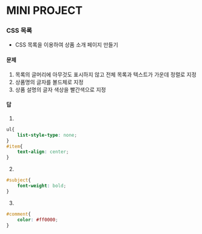# MINI PROJECT

### CSS 목록

* CSS 목록을 이용하여 상품 소개 페이지 만들기



#### 문제

1. 목록의 글머리에 아무것도 표시하지 않고 전체 목록과 텍스트가 가운데 정렬로 지정
2. 상품명의 글자를 볼드체로 지정
3. 상품 설명의 글자 색상을 빨간색으로 지정



#### 답

1. 

```css
ul{
    list-style-type: none;
}
#item{
    text-align: center;
}
```

2.

```css
#subject{
    font-weight: bold;
}
```

3.

```css
#comment{
    color: #ff0000;
}
```
